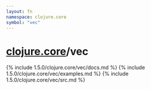 ```yaml
---
layout: fn
namespace: clojure.core
symbol: "vec"
---
```


# [clojure.core](../)/vec

{% include 1.5.0/clojure.core/vec/docs.md %}
{% include 1.5.0/clojure.core/vec/examples.md %}
{% include 1.5.0/clojure.core/vec/src.md %}

